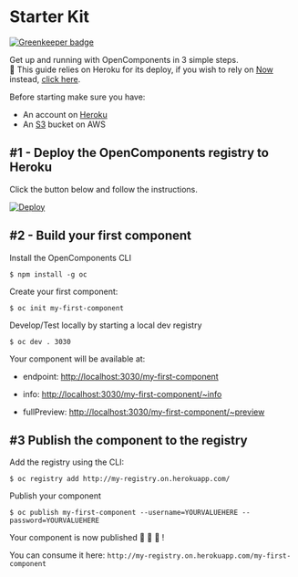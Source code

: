 # Starter Kit

[![Greenkeeper badge](https://badges.greenkeeper.io/opencomponents/get-started.svg)](https://greenkeeper.io/)

Get up and running with OpenComponents in 3 simple steps.
<br />💁 This guide relies on Heroku for its deploy, if you wish to rely on [Now](https://zeit.co/now) instead, [click here](README-NOW.md).


Before starting make sure you have:
- An account on [Heroku](https://signup.heroku.com/)
- An [S3](https://aws.amazon.com/s3) bucket on AWS

## #1 - Deploy the OpenComponents registry to Heroku

Click the button below and follow the instructions.

[![Deploy](https://www.herokucdn.com/deploy/button.svg)](https://heroku.com/deploy?template=https://github.com/herman-d/get-started)

## #2 - Build your first component

Install the OpenComponents CLI

```
$ npm install -g oc
```

Create your first component:

```
$ oc init my-first-component
```

Develop/Test locally by starting a local dev registry

```
$ oc dev . 3030
```

Your component will be available at: 

- endpoint: [http://localhost:3030/my-first-component](http://localhost:3030/my-first-component)

- info: [http://localhost:3030/my-first-component/~info](http://localhost:3030/my-first-component/~info)

- fullPreview: [http://localhost:3030/my-first-component/~preview](http://localhost:3030/my-first-component/~preview)

## #3 Publish the component to the registry

Add the registry using the CLI:

```
$ oc registry add http://my-registry.on.herokuapp.com/
```

Publish your component

```
$ oc publish my-first-component --username=YOURVALUEHERE --password=YOURVALUEHERE
```

Your component is now published 🎉 🎉 🎉 !

You can consume it here: `http://my-registry.on.herokuapp.com/my-first-component`
